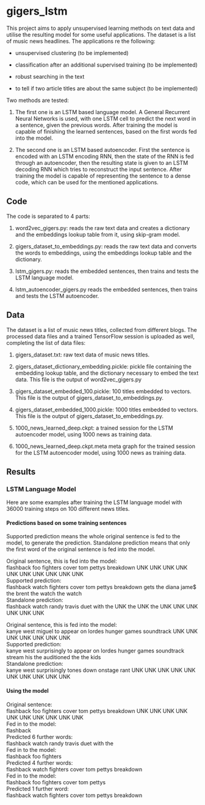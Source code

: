 # gigers_lstm
This project aims to apply unsupervised learning methods on text data and utilise the resulting model for some useful applications. The dataset is a list of music news headlines. The applications re the following:

* unsupervised clustering (to be implemented)

* classification after an additional supervised training (to be implemented)

* robust searching in the text

* to tell if two article titles are about the same subject (to be implemented)

Two methods are tested:

1. The first one is an LSTM based language model. A General Recurrent Neural Networks is used, with one LSTM cell to predict the next word in a sentence, given the previous words. After training the model is capable of finishing the learned sentences, based on the first words fed into the model.

2. The second one is an LSTM based autoencoder. First the sentence is encoded with an LSTM encoding RNN, then the state of the RNN is fed through an autoencoder, then the resulting state is given to an LSTM decoding RNN which tries to reconstruct the input sentence. After training the model is capable of representing the sentence to a dense code, which can be used for the mentioned applications.

## Code
The code is separated to 4 parts:

1. word2vec_gigers.py: reads the raw text data and creates a dictionary and the embeddings lookup table from it, using skip-gram model.

2. gigers_dataset_to_embeddings.py: reads the raw text data and converts the words to embeddings, using the embeddings lookup table and the dictionary.

3. lstm_gigers.py: reads the embedded sentences, then trains and tests the LSTM language model.

4. lstm_autoencoder_gigers.py reads the embedded sentences, then trains and tests the LSTM autoencoder.

## Data
The dataset is a list of music news titles, collected from different blogs. The processed data files and a trained TensorFlow session is uploaded as well, completing the list of data files:

1. gigers_dataset.txt: raw text data of music news titles.

2. gigers_dataset_dictionary_embedding.pickle: pickle file containing the embedding lookup table, and the dictionary necessary to embed the text data. This file is the output of word2vec_gigers.py

3. gigers_dataset_embedded_100.pickle: 100 titles embedded to vectors. This file is the output of gigers_dataset_to_embeddings.py.

4. gigers_dataset_embedded_1000.pickle: 1000 titles embedded to vectors. This file is the output of gigers_dataset_to_embeddings.py.

5. 1000_news_learned_deep.ckpt: a trained session for the LSTM autoencoder model, using 1000 news as training data.

6. 1000_news_learned_deep.ckpt.meta meta graph for the trained session for the LSTM autoencoder model, using 1000 news as training data.

## Results

### LSTM Language Model

Here are some examples after training the LSTM language model with 36000 training steps on 100 different news titles.

#### Predictions based on some training sentences

Supported prediction means the whole original sentence is fed to the model, to generate the prediction. Standalone prediction means that only the first word of the original sentence is fed into the model.

Original sentence, this is fed into the model: <br />
flashback foo fighters cover tom pettys breakdown UNK UNK UNK UNK UNK UNK UNK UNK UNK UNK <br />
Supported prediction: <br />
flashback watch fighters cover tom pettys breakdown gets the diana jame$ the brent the watch the watch <br />
Standalone prediction: <br />
flashback watch randy travis duet with the UNK the UNK the UNK UNK UNK UNK UNK UNK 

Original sentence, this is fed into the model: <br />
kanye west miguel to appear on lordes hunger games soundtrack UNK UNK UNK UNK UNK UNK UNK <br />
Supported prediction: <br />
kanye west surprisingly to appear on lordes hunger games soundtrack stream his the auditioned the the kids <br />
Standalone prediction: <br />
kanye west surprisingly tones down onstage rant UNK UNK UNK UNK UNK UNK UNK UNK UNK UNK

#### Using the model
Original sentence: <br />
flashback foo fighters cover tom pettys breakdown UNK UNK UNK UNK UNK UNK UNK UNK UNK UNK <br />
Fed in to the model: <br />
flashback <br />
Predicted 6 further words: <br />
flashback watch randy travis duet with the <br />
Fed in to the model: <br />
flashback foo fighters <br />
Predicted 4 further words: <br />
flashback watch fighters cover tom pettys breakdown <br />
Fed in to the model: <br />
flashback foo fighters cover tom pettys <br />
Predicted 1 further word: <br />
flashback watch fighters cover tom pettys breakdown

